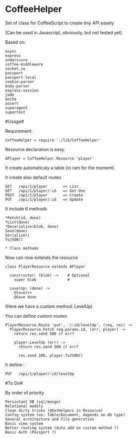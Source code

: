 CoffeeHelper
============

  Set of class for CoffeeScript to create tiny API easely

  (Can be used in Javascript, obviously, but not tested yet)

  Based on:

    async
    express
    underscore
    coffee-middleware
    socket.io
    passport
    passport-local
    cookie-parser
    body-parser
    express-session
    jade
    mocha
    assert
    superagent
    supertest


#Usage#

  Requirement:

    CoffeeHelper = require './lib/CoffeeHelper'

  Resource declaration is easy.

    APlayer = CoffeeHelper.Resource 'player'

  It create automaticaly a table (in ram for the moment)

  It create also default routes

    GET   /api/1/player       => List
    GET   /api/1/player/:id   => Get One
    POST  /api/1/player       => Create
    PUT   /api/1/player/:id   => Update

  It include 6 methods

    *Fetch(id, done)
    *List(done)
    *Deserialize(blob, done)
    Save(done)
    Serialize()
    ToJSON()

    * Class methods

  Now can now extends the resource

    class PlayerResource extends APlayer

      constructor: (blob) ->    # Optional
        super blob              #

      LevelUp: (done) ->
        @level++
        @Save done

  (Here we have a custom method: LevelUp)

  You can define custom routes:

    PlayerResource.Route 'put', '/:id/levelUp', (req, res) ->
      PlayerResource.Fetch req.params.id, (err, player) ->
        return res.send 500 if err?

        player.LevelUp (err) ->
          return res.send 500 if err?

          res.send 200, player.ToJSON()

  It define :

    PUT   /api/1/player/:id/levelUp


#To Do#

  By order of priority

    Persistant DB (sql/mongo)
    Relational models
    Clean dirty tricks (@SetHelpers in Resource)
    Config system (ex: Table/Document, depends on db type)
    General architecture and file generation
    Basic view system
    Better routing system (Auto add on custom method ?)
    Basic Auth (Passport ?)
